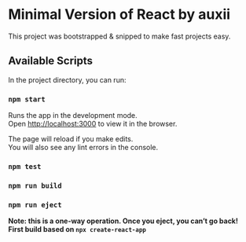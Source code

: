 # Minimal Version of React by auxii

This project was bootstrapped & snipped to make fast projects easy.

## Available Scripts

In the project directory, you can run:

### `npm start`

Runs the app in the development mode.\
Open [http://localhost:3000](http://localhost:3000) to view it in the browser.

The page will reload if you make edits.\
You will also see any lint errors in the console.

### `npm test`

### `npm run build`

### `npm run eject`

**Note: this is a one-way operation. Once you eject, you can’t go back!** \
**First build based on `npx create-react-app`**